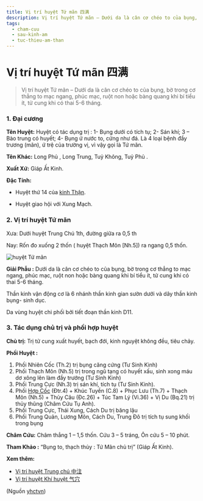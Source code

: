 ```yaml
---
title: Vị trí huyệt Tứ mãn 四满
description: Vị trí huyệt Tứ mãn – Dưới da là cân cơ chéo to của bụng, bờ trong cơ thẳng to mạc ngang, phúc mạc, ruột non hoặc bàng quang khi bí tiểu ít, tử cung khi có thai 5-6 tháng.
tags:
  - cham-cuu
  - sau-kinh-am
  - tuc-thieu-am-than
---
```


# Vị trí huyệt Tứ mãn 四满 

> Vị trí huyệt Tứ mãn – Dưới da là cân cơ chéo to của bụng, bờ trong cơ thẳng to mạc ngang, phúc mạc, ruột non hoặc bàng quang khi bí tiểu ít, tử cung khi có thai 5-6 tháng.

### 1. Đại cương

**Tên Huyệt:** Huyệt có tác dụng trị : 1- Bụng dưới có tích tụ; 2- Sán khí; 3 – Bào trung có huyết; 4- Bụng ứ nước to, cứng như đá. Là 4 loại bệnh đầy trương (mãn), ứ trệ của trường vị, vì vậy gọi là Tứ mãn.

**Tên Khác:** Long Phủ , Long Trung, Tuỷ Không, Tuỷ Phủ .

**Xuất Xứ:** Giáp Ất Kinh.

**Đặc Tính:**

+ Huyệt thứ 14 của [kinh Thận](/yhctvn/kinh-tuc-thieu-am-than/).

+ Huyệt giao hội với Xung Mạch.

### 2. Vị trí huyệt Tứ mãn

Xưa: Dưới huyệt Trung Chú 1th, đường giữa ra 0,5 th

Nay: Rốn đo xuống 2 thốn ( huyệt Thạch Môn [Nh.5]) ra ngang 0,5 thốn.

![huyệt Tứ mãn](/imgs/yhctvn/huyet-tu-man-300x168.jpg)

**Giải Phẫu :** Dưới da là cân cơ chéo to của bụng, bờ trong cơ thẳng to mạc ngang, phúc mạc, ruột non hoặc bàng quang khi bí tiểu ít, tử cung khi có thai 5-6 tháng.

Thần kinh vận động cơ là 6 nhánh thần kinh gian sườn dưới và dây thần kinh bụng- sinh dục.

Da vùng huyệt chi phối bởi tiết đoạn thần kinh D11.

### 3. Tác dụng chủ trị và phối hợp huyệt

**Chủ trị:** Trị tử cung xuất huyết, bạch đới, kinh nguyệt không đều, tiêu chảy.

**Phối Huyệt :**

1. Phối Nhiên Cốc (Th.2) trị bụng căng cứng (Tư Sinh Kinh)
2. Phối Thạch Môn (Nh.5) trị trong ngũ tạng có huyết xấu, sinh xong máu dơ xông lên làm đầy trướng (Tư Sinh Kinh)
3. Phối Trung Cực (Nh.3) trị sán khí, tích tụ (Tư Sinh Kinh).
4. Phối [Hợp Cốc](/yhctvn/huyet-hop-coc-%e5%90%88-%e8%b0%b7/) (Đtr.4) + Khúc Tuyền (C.8) + Phục Lưu (Th.7) + Thạch Môn (Nh.5) + Thủy Câu (Đc.26) + Túc Tam Lý (Vi.36) + Vị Du (Bq.21) trị thủy thũng (Châm Cứu Tụ Anh).
5. Phối Trung Cực, Thái Xung, Cách Du trị băng lậu
6. Phối Trung Quản, Lương Môn, Cách Du, Trung Đô trị tích tụ sung khối trong bụng

**Châm Cứu:** Châm thẳng 1 – 1,5 thốn. Cứu 3 – 5 tráng, Ôn cứu 5 – 10 phút.

**Tham Khảo :** “Bụng to, thạch thủy : Tứ Mãn chủ trị” (Giáp Ất Kinh).

**Xem thêm:**

* [Vị trí huyệt Trung chú 中注](/yhctvn/vi-tri-huyet-trung-chu-%e4%b8%ad%e6%b3%a8/)
* [Vị trí huyệt Khí huyệt 气穴](/yhctvn/vi-tri-huyet-khi-huyet-%e6%b0%94%e7%a9%b4/)

(Nguồn <a href="https://yhctvn.com/vi-tri-huyet-tu-man-四满/" target="_blank">yhctvn</a>)
